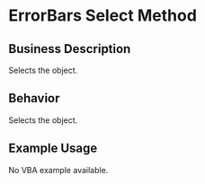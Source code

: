 # ErrorBars Select Method

## Business Description
Selects the object.

## Behavior
Selects the object.

## Example Usage
No VBA example available.